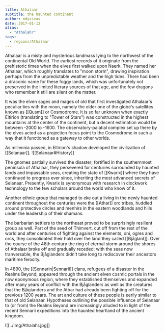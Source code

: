 ```yaml
---
title: Athalaar
subtitle: the haunted continent
author: odysseas
date: 2017-01-12
alias:
  - "Athalahr"
tags:
  - regions/Athalaar
---
```


Athalaar is a misty and mysterious landmass lying to the northwest of the continental Old World.
The earliest records of it originate from the prehistoric times when the elves first walked upon Naerk. They named her Athalaar, which roughly translates to "moon storm", drawing inspiration perhaps from the unpredictable weather and the high tides.
There had been a draconic name for these foggy lands, which was unfortunately not preserved in the limited literary sources of that age, and the few dragons who remember it still are silent on the matter.

It was the elven sages and mages of old that first investigated Athalaar's peculiar ties with the moon, namely the older one of the globe's satellites known as [[Qusm]] or Cosmodrome.
It is so far unknown when exactly Eltirion (translating to "Tower of Stars") was constructed in the highest mountains at the center of the continent, but a decent estimation would be between -2000 to -1600.
The observatory-palatial complex set up there by the elves acted as a projection focus point to the Cosmodrome in such a way that it functioned as a gateway to other worlds.

As millennia passed, in Eltirion's shadow developed the civilization of [[Selanaar]].
![[Selanaar#History]]

The gnomes partially survived the disaster; fortified in the southernmost peninsula of Athalaar, they persevered for centuries surrounded by haunted lands and impassable seas, creating the state of [[Kwarix]] where they have continued to progress ever since, inheriting the most advanced secrets of Selanaar. Presently, Kwarix is synonymous with research in clockwork technology to the few scholars around the world who know of it.

Another ethnic group that managed to eke out a living in the newly haunted continent throughout the centuries were the [[Athar]] orc tribes, huddled around protective circles and menhirs in the eastern woodlands and hills under the leadership of their shamans.

The barbarian settlers to the northeast proved to be surprisingly resilient group as well. Part of the seed of Thimvert, cut off from the rest of the world and after centuries of fighting against the elements, oni, ogres and orcs, they consolidated their hold over the land they called [[Bjåglant]].
Over the course of the 48th century the ring of eternal storm around the shores of Athalaar broke off and gradually receded; with the seas now tranversable, the Bjåglanders didn't take long to rediscover their ancestors maritime ferocity.

In 4890, the [[Sennarin|Sennarii]] clans, refugees of a disaster in the Realms Beyond, appeared through the ancient elven cosmic portals in the now eponymous region, where they established themselves and expanded after many years of conflict with the Bjåglanders as well as the creatures that the Bjåglanders and the Athar had already been fighting off for the previous 1200 years.
The art and culture of these people is eerily similar to that of old Selanaar. Hypotheses outlining the possible influence of Selanaar to (or from) the Realms Beyond are increasingly alluded to in light of the recent Sennarii expeditions into the haunted heartland of the ancient kingdom.

![[../img/Athalahr.jpg]]